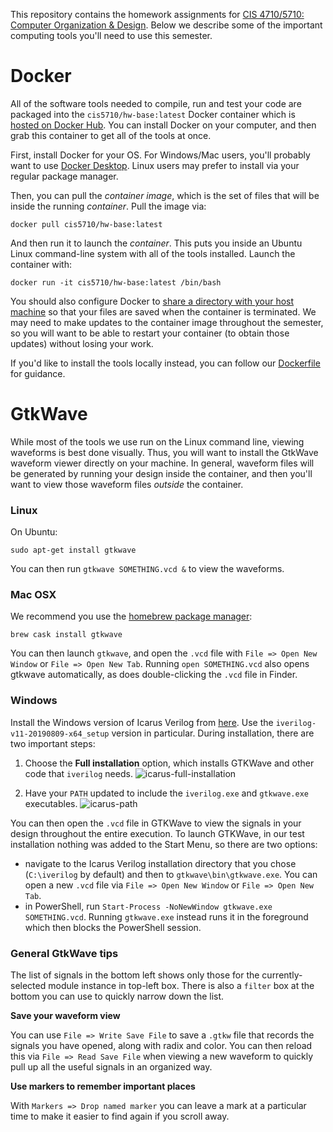 This repository contains the homework assignments for [CIS 4710/5710: Computer Organization & Design](http://cis.upenn.edu/~cis5710/). Below we describe some of the important computing tools you'll need to use this semester.

# Docker

All of the software tools needed to compile, run and test your code are packaged into the `cis5710/hw-base:latest` Docker container which is [hosted on Docker Hub](https://hub.docker.com/r/cis5710/hw-base). You can install Docker on your computer, and then grab this container to get all of the tools at once. 

First, install Docker for your OS. For Windows/Mac users, you'll probably want to use [Docker Desktop](https://www.docker.com/get-started/). Linux users may prefer to install via your regular package manager.

Then, you can pull the *container image*, which is the set of files that will be inside the running *container*. Pull the image via:
```
docker pull cis5710/hw-base:latest
```

And then run it to launch the *container*. This puts you inside an Ubuntu Linux command-line system with all of the tools installed. Launch the container with:
```
docker run -it cis5710/hw-base:latest /bin/bash
```

You should also configure Docker to [share a directory with your host machine](https://www.digitalocean.com/community/tutorials/how-to-share-data-between-the-docker-container-and-the-host) so that your files are saved when the container is terminated. We may need to make updates to the container image throughout the semester, so you will want to be able to restart your container (to obtain those updates) without losing your work.

If you'd like to install the tools locally instead, you can follow our [Dockerfile](docker/Dockerfile) for guidance.

# GtkWave

While most of the tools we use run on the Linux command line, viewing waveforms is best done visually. Thus, you will want to install the GtkWave waveform viewer directly on your machine. In general, waveform files will be generated by running your design inside the container, and then you'll want to view those waveform files *outside* the container.

### Linux

On Ubuntu:

```
sudo apt-get install gtkwave
```

You can then run `gtkwave SOMETHING.vcd &` to view the waveforms.

### Mac OSX

We recommend you use the [homebrew package manager](https://brew.sh):

```
brew cask install gtkwave
```

You can then launch `gtkwave`, and open the `.vcd` file with `File => Open New Window` or `File => Open New Tab`. Running `open SOMETHING.vcd` also opens gtkwave automatically, as does double-clicking the `.vcd` file in Finder.

### Windows

Install the Windows version of Icarus Verilog from [here](http://bleyer.org/icarus/). Use the `iverilog-v11-20190809-x64_setup` version in particular. During installation, there are two important steps:

1) Choose the **Full installation** option, which installs GTKWave and other code that `iverilog` needs.
![icarus-full-installation](https://github.com/upenn-acg/cis501/raw/master/images/icarus-full-installation.png)

2) Have your `PATH` updated to include the `iverilog.exe` and `gtkwave.exe` executables.
   ![icarus-path](https://github.com/upenn-acg/cis501/raw/master/images/icarus-path.png)

You can then open the `.vcd` file in GTKWave to view the signals in your design throughout the entire execution. To launch GTKWave, in our test installation nothing was added to the Start Menu, so there are two options:
* navigate to the Icarus Verilog installation directory that you chose (`C:\iverilog` by default) and then to `gtkwave\bin\gtkwave.exe`. You can open a new `.vcd` file via `File => Open New Window` or `File => Open New Tab`.
* in PowerShell, run `Start-Process -NoNewWindow gtkwave.exe SOMETHING.vcd`. Running `gtkwave.exe` instead runs it in the foreground which then blocks the PowerShell session.

### General GtkWave tips

The list of signals in the bottom left shows only those for the currently-selected module instance in top-left box. There is also a `filter` box at the bottom you can use to quickly narrow down the list.

**Save your waveform view**

You can use `File => Write Save File` to save a `.gtkw` file that records the signals you have opened, along with radix and color. You can then reload this via `File => Read Save File` when viewing a new waveform to quickly pull up all the useful signals in an organized way.

**Use markers to remember important places**

With `Markers => Drop named marker` you can leave a mark at a particular time to make it easier to find again if you scroll away.

